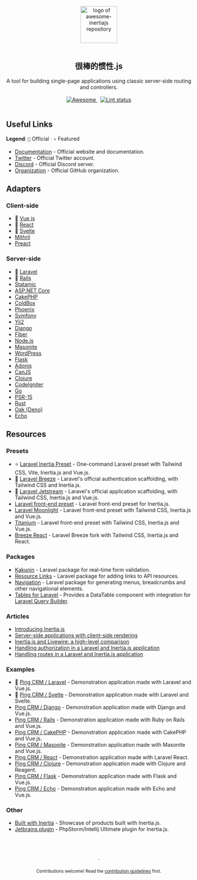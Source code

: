 <div class="github-widget" data-repo="innocenzi/awesome-inertiajs"></div>
<script async src="https://pagead2.googlesyndication.com/pagead/js/adsbygoogle.js"></script><ins class="adsbygoogle" style="display:block" data-ad-client="ca-pub-6890694312814945" data-ad-slot="5473692530" data-ad-format="auto"  data-full-width-responsive="true"></ins><script>(adsbygoogle = window.adsbygoogle || []).push({});</script>
<!--lint disable awesome-heading awesome-git-repo-age awesome-github double-link-->

<p align="center">
  <br />
  <a href="https://inertiajs.com/">
    <img width="100" src="https://raw.githubusercontent.com/innocenzi/awesome-inertiajs/master/./assets/logo.svg?sanitize=true" alt="logo of awesome-inertiajs repository">
  </a>
  <br />
  <br />
</p>

<h2 align="center">很棒的惯性.js</h2>

<p align="center">
  A tool for building single-page applications using classic server-side routing and controllers.
  <br />
  <br />
  <a href="https://github.com/sindresorhus/awesome">
    <img src="https://cdn.rawgit.com/sindresorhus/awesome/d7305f38d29fed78fa85652e3a63e154dd8e8829/media/badge.svg" alt="Awesome">
  </a>
  &nbsp;
  <a href="https://github.com/sindresorhus/awesome-lint">
    <img src="https://raw.githubusercontent.com/innocenzi/awesome-inertiajs/workflows/Lint/badge.svg" alt="Lint status">
  </a>
  <br />
  <br />
</p>



## Useful Links

**Legend**: `💜` Official · `⭐` Featured

- [Documentation](http://inertiajs.com) - Official website and documentation.
- [Twitter](https://twitter.com/inertiajs) - Official Twitter account.
- [Discord](https://discord.gg/gwgxN8Y) - Official Discord server.
- [Organization](https://github.com/inertiajs) - Official GitHub organization.

## Adapters

### Client-side

- 💜 [Vue.js](https://github.com/inertiajs/inertia/tree/master/packages/inertia-vue)
- 💜 [React](https://github.com/inertiajs/inertia/tree/master/packages/inertia-react)
- 💜 [Svelte](https://github.com/inertiajs/inertia/tree/master/packages/inertia-svelte)
- [Mithril](https://github.com/tbreuss/inertia-mithril)
- [Preact](https://github.com/jrson83/inertia-preact)

### Server-side

- 💜 [Laravel](https://github.com/inertiajs/inertia-laravel)
- 💜 [Rails](https://github.com/inertiajs/inertia-rails)
- [Statamic](https://github.com/hotmeteor/inertia-statamic)
- [ASP.NET Core](https://github.com/Nothing-Works/inertia-aspnetcore)
- [CakePHP](https://github.com/ishanvyas22/cakephp-inertiajs)
- [ColdBox](https://github.com/elpete/cbInertia)
- [Phoenix](https://github.com/devato/inertia_phoenix)
- [Symfony](https://github.com/rompetomp/inertia-bundle)
- [Yii2](https://github.com/tbreuss/yii2-inertia)
- [Django](https://github.com/zodman/inertia-django)
- [Fiber](https://github.com/theArtechnology/fiber-inertia)
- [Node.js](https://github.com/jordankaerim/inertia-node)
- [Masonite](https://github.com/girardinsamuel/masonite-inertia)
- [WordPress](https://github.com/boxybird/wordpress-inertia-plugin)
- [Flask](https://github.com/j0ack/flask-inertia)
- [Adonis](https://github.com/eidellev/inertiajs-adonisjs)
- [CanJS](https://github.com/cherifGsoul/inertia-can)
- [Clojure](https://github.com/prestancedesign/inertia-clojure)
- [CodeIgniter](https://github.com/amiranagram/inertia-codeigniter-4)
- [Go](https://github.com/petaki/inertia-go)
- [PSR-15](https://github.com/cherifGsoul/inertia-psr15)
- [Rust](https://github.com/stuarth/inertia-rs)
- [Oak (Deno)](https://github.com/jcs224/oak_inertia)
- [Echo](https://github.com/kohkimakimoto/inertia-echo)

## Resources

### Presets

- ⭐ [Laravel Inertia Preset](https://github.com/laravel-presets/inertia) - One-command Laravel preset with Tailwind CSS, Vite, Inertia.js and Vue.js.
- 💜 [Laravel Breeze](https://laravel.com/docs/8.x/starter-kits#breeze-and-inertia) - Laravel's official authentication scaffolding, with Tailwind CSS and Inertia.js.
- 💜 [Laravel Jetstream](https://jetstream.laravel.com/1.x/stacks/inertia.html) - Laravel's official application scaffolding, with Tailwind CSS, Inertia.js and Vue.js.
- [Laravel front-end preset](https://github.com/laravel-frontend-presets/inertiajs) - Laravel front-end preset for Inertia.js.
- [Laravel Moonlight](https://github.com/TitasGailius/laravel-moonlight) - Laravel front-end preset with Tailwind CSS, Inertia.js and Vue.js.
- [Titanium](https://github.com/usetitanium/inertia) - Laravel front-end preset with Tailwind CSS, Inertia.js and Vue.js.
- [Breeze React](https://github.com/lucky-media/breeze-react) - Laravel Breeze fork with Tailwind CSS, Inertia.js and React.

### Packages

- [Kakunin](https://github.com/Juhlinus/kakunin) - Laravel package for real-time form validation.
- [Resource Links](https://github.com/spatie/laravel-resource-links) - Laravel package for adding links to API resources.
- [Navigation](https://github.com/spatie/laravel-navigation) - Laravel package for generating menus, breadcrumbs and other navigational elements.
- [Tables for Laravel](https://github.com/protonemedia/inertiajs-tables-laravel-query-builder) - Provides a DataTable component with integration for [Laravel Query Builder](https://github.com/spatie/laravel-query-builder).

### Articles

- [Introducing Inertia.js](https://reinink.ca/articles/introducing-inertia-js)
- [Server-side applications with client-side rendering](https://reinink.ca/articles/server-side-apps-with-client-side-rendering)
- [Inertia.js and Livewire: a high-level comparison](https://sebastiandedeyne.com/inertia-js-and-livewire-a-high-level-comparison/)
- [Handling authorization in a Laravel and Inertia.js application](https://sebastiandedeyne.com/handling-authorization-in-a-laravel-and-inertia-application/)
- [Handling routes in a Laravel and Inertia.js application](https://sebastiandedeyne.com/handling-routes-in-a-laravel-inertia-application/)

### Examples

- 💜 [Ping CRM / Laravel](https://github.com/inertiajs/pingcrm/) - Demonstration application made with Laravel and Vue.js.
- 💜 [Ping CRM / Svelte](https://github.com/inertiajs/pingcrm-svelte) - Demonstration application made with Laravel and Svelte.
- [Ping CRM / Django](https://github.com/zodman/django-inertia-demo) - Demonstration application made with Django and Vue.js.
- [Ping CRM / Rails](https://github.com/ledermann/pingcrm) - Demonstration application made with Ruby on Rails and Vue.js.
- [Ping CRM / CakePHP](https://github.com/ishanvyas22/cakephp-pingcrm) - Demonstration application made with CakePHP and Vue.js.
- [Ping CRM / Masonite](https://github.com/girardinsamuel/pingcrm-masonite) - Demonstration application made with Masonite and Vue.js.
- [Ping CRM / React](https://github.com/Landish/pingcrm-react) - Demonstration application made with Laravel React.
- [Ping CRM / Clojure](https://github.com/prestancedesign/pingcrm-clojure) - Demonstration application made with Clojure and Reagent.
- [Ping CRM / Flask](https://github.com/j0ack/pingcrm-flask) - Demonstration application made with Flask and Vue.js.
- [Ping CRM / Echo](https://github.com/kohkimakimoto/pingcrm-echo) - Demonstration application made with Echo and Vue.js.

### Other

- [Built with Inertia](https://builtwithinertia.com/) - Showcase of products built with Inertia.js.
- [Jetbrains plugin](https://plugins.jetbrains.com/plugin/17435-inertia-js-support) - PhpStorm/Intellij Ultimate plugin for Inertia.js.

<p align="center">
  <br />
  <br />
  <br />
  ·
  <br />
  <br />
  <sub>Contributions welcome! Read the <a href=".github/CONTRIBUTING.md">contribution guidelines</a> first.</sub>
</p>
